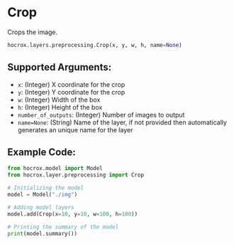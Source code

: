 # Crop

Crops the image.

```python
hocrox.layers.preprocessing.Crop(x, y, w, h, name=None)
```

## Supported Arguments:

- `x`: (Integer) X coordinate for the crop
- `y`: (Integer) Y coordinate for the crop
- `w`: (Integer) Width of the box
- `h`: (Integer) Height of the box
- `number_of_outputs`: (Integer) Number of images to output
- `name=None`: (String) Name of the layer, if not provided then automatically generates an unique name for the layer

## Example Code:

```python
from hocrox.model import Model
from hocrox.layer.preprocessing import Crop

# Initializing the model
model = Model("./img")

# Adding model layers
model.add(Crop(x=10, y=10, w=100, h=100))

# Printing the summary of the model
print(model.summary())
```
